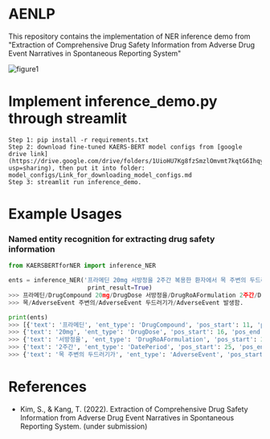 # AENLP
This repository contains the implementation of NER inference demo from "Extraction of Comprehensive Drug Safety Information from Adverse Drug Event Narratives in Spontaneous Reporting System"

![figure1](https://user-images.githubusercontent.com/53844800/196883837-459ee966-e683-43f5-adc6-63d132999695.png)


# Implement inference_demo.py through streamlit
``` 
Step 1: pip install -r requirements.txt
Step 2: download fine-tuned KAERS-BERT model configs from [google drive link](https://drive.google.com/drive/folders/1UioHU7Kg8fzSmzlOmvmt7kqtG6IhqygZ?usp=sharing), then put it into folder: model_configs/Link_for_downloading_model_configs.md
Step 3: streamlit run inference_demo.
```

# Example Usages
### Named entity recognition for extracting drug safety information
```python
from KAERSBERTforNER import inference_NER

ents = inference_NER('프라메딘 20mg 서방정을 2주간 복용한 환자에서 목 주변의 두드러기가 발생함.', 
                      print_result=True)
>>> 프라메딘/DrugCompound 20mg/DrugDose 서방정을/DrugRoAFormulation 2주간/DatePeriod 복용한 환자에서 
>>> 목/AdverseEvent 주변의/AdverseEvent 두드러기가/AdverseEvent 발생함.

print(ents)
>>> [{'text': '프라메딘', 'ent_type': 'DrugCompound', 'pos_start': 11, 'pos_end': 26}, 
>>> {'text': '20mg', 'ent_type': 'DrugDose', 'pos_start': 16, 'pos_end': 36},
>>> {'text': '서방정을', 'ent_type': 'DrugRoAFormulation', 'pos_start': 21, 'pos_end': 45},
>>> {'text': '2주간', 'ent_type': 'DatePeriod', 'pos_start': 25, 'pos_end': 53},
>>> {'text': '목 주변의 두드러기가', 'ent_type': 'AdverseEvent', 'pos_start': 46, 'pos_end': 96}]
```

# References
 - Kim, S., & Kang, T. (2022). Extraction of Comprehensive Drug Safety Information from Adverse Drug Event Narratives in Spontaneous Reporting System. (under submission)
